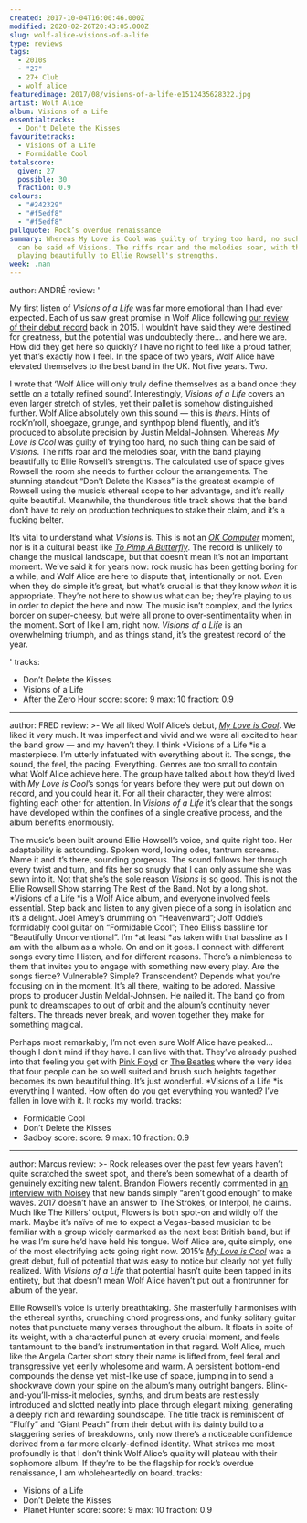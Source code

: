 ```yaml
---
created: 2017-10-04T16:00:46.000Z
modified: 2020-02-26T20:43:05.000Z
slug: wolf-alice-visions-of-a-life
type: reviews
tags:
  - 2010s
  - "27"
  - 27+ Club
  - wolf alice
featuredimage: 2017/08/visions-of-a-life-e1512435628322.jpg
artist: Wolf Alice
album: Visions of a Life
essentialtracks:
  - Don't Delete the Kisses
favouritetracks:
  - Visions of a Life
  - Formidable Cool
totalscore:
  given: 27
  possible: 30
  fraction: 0.9
colours:
  - "#242329"
  - "#f5edf8"
  - "#f5edf8"
pullquote: Rock’s overdue renaissance
summary: Whereas My Love is Cool was guilty of trying too hard, no such thing
  can be said of Visions. The riffs roar and the melodies soar, with the band
  playing beautifully to Ellie Rowsell's strengths.
week: .nan
---
```

author: ANDRÉ
review: '<div class="_d97"><p>My first listen of <em>Visions of a Life</em> was
  far more emotional than I had ever expected. Each of us saw great promise in
  Wolf Alice following <a
  href="https://audioxide.com/reviews/wolf-alice-my-love-is-cool/"
  target="_blank" rel="noopener">our review of their debut record</a> back in
  2015. I wouldn’t have said they were destined for greatness, but the potential
  was undoubtedly there… and here we are. How did they get here so quickly? I
  have no right to feel like a proud father, yet that’s exactly how I feel. In
  the space of two years, Wolf Alice have elevated themselves to the best band
  in the UK. Not five years. Two.</p><p>I wrote that ‘Wolf Alice will only truly
  define themselves as a band once they settle on a totally refined sound’.
  Interestingly, <em>Visions of a Life</em> covers an even larger stretch of
  styles, yet their pallet is somehow distinguished further. Wolf Alice
  absolutely own this sound — this is <em>theirs</em>. Hints of rock’n’roll,
  shoegaze, grunge, and synthpop blend fluently, and it’s produced to absolute
  precision by Justin Meldal-Johnsen.&nbsp;Whereas <em>My Love is Cool</em> was
  guilty of trying too hard, no such thing can be said of <em>Visions</em>. The
  riffs roar and the melodies soar, with the band playing beautifully to Ellie
  Rowsell’s strengths. The calculated use of space gives Rowsell the room she
  needs to further colour the arrangements. The stunning standout “Don’t Delete
  the Kisses” is the greatest example of Rowsell using the music’s ethereal
  scope to her advantage, and it’s really quite beautiful. Meanwhile, the
  thunderous title track shows that the band don’t have to rely on production
  techniques to stake their claim, and it’s a fucking belter.</p><p>It’s vital
  to understand what <em>Visions</em> is. This is not an <a
  href="https://audioxide.com/reviews/radiohead-ok-computer/" target="_blank"
  rel="noopener"><em>OK Computer</em></a> moment, nor is it a cultural beast
  like <a
  href="https://audioxide.com/reviews/kendrick-lamar-to-pimp-a-butterfly/"
  target="_blank" rel="noopener"><em>To Pimp A Butterfly</em></a>. The record is
  unlikely to change the musical landscape, but that doesn’t mean it’s not an
  important moment. We’ve said it for years now: rock music has been getting
  boring for a while, and Wolf Alice are here to dispute that, intentionally or
  not.&nbsp;Even when they do simple it’s great, but what’s crucial is that they
  know <em>when</em> it is appropriate. They’re not here to show us what can be;
  they’re playing to us in order to depict the here and now. The music isn’t
  complex, and the lyrics border on super-cheesy, but we’re all prone to
  over-sentimentality when in the moment.&nbsp;Sort of like I am, right now.
  <em>Visions of a Life</em> is an overwhelming triumph, and as things stand,
  it’s the greatest record of the year.</p></div>'
tracks:
  - Don’t Delete the Kisses
  - ­­Visions of a Life
  - ­­After the Zero Hour
score:
  score: 9
  max: 10
  fraction: 0.9
---
author: FRED
review: >-
  We all liked Wolf Alice’s debut, [*My Love is
  Cool*](<https://audioxide.com/reviews/wolf-alice-my-love-is-cool/>). We liked
  it very much. It was imperfect and vivid and we were all excited to hear the
  band grow — and my haven’t they. I think *Visions of a Life *is a masterpiece.
  I’m utterly infatuated with everything about it. The songs, the sound, the
  feel, the pacing. Everything. Genres are too small to contain what Wolf Alice
  achieve here. The group have talked about how they’d lived with *My Love is
  Cool*’s songs for years before they were put out down on record, and you could
  hear it. For all their character, they were almost fighting each other for
  attention. In *Visions of a Life* it’s clear that the songs have developed
  within the confines of a single creative process, and the album benefits
  enormously.

  The music’s been built around Ellie Howsell’s voice, and quite right too. Her adaptability is astounding. Spoken word, loving odes, tantrum screams. Name it and it’s there, sounding gorgeous. The sound follows her through every twist and turn, and fits her so snugly that I can only assume she was sewn into it. Not that she’s the sole reason *Visions* is so good. This is not the Ellie Rowsell Show starring The Rest of the Band. Not by a long shot. *Visions of a Life *is a Wolf Alice album, and everyone involved feels essential. Step back and listen to any given piece of a song in isolation and it’s a delight. Joel Amey’s drumming on “Heavenward”; Joff Oddie’s formidably cool guitar on “Formidable Cool”; Theo Ellis’s bassline for “Beautifully Unconventional”. I’m *at least *as taken with that bassline as I am with the album as a whole. On and on it goes. I connect with different songs every time I listen, and for different reasons. There’s a nimbleness to them that invites you to engage with something new every play. Are the songs fierce? Vulnerable? Simple? Transcendent? Depends what you’re focusing on in the moment. It’s all there, waiting to be adored. Massive props to producer Justin Meldal-Johnsen. He nailed it. The band go from punk to dreamscapes to out of orbit and the album’s continuity never falters. The threads never break, and woven together they make for something magical.

  Perhaps most remarkably, I’m not even sure Wolf Alice have peaked… though I don’t mind if they have. I can live with that. They’ve already pushed into that feeling you get with [Pink Floyd](<https://audioxide.com/reviews/pink-floyd-the-dark-side-of-the-moon/>) or [The Beatles](<https://audioxide.com/reviews/the-beatles-revolver/>) where the very idea that four people can be so well suited and brush such heights together becomes its own beautiful thing. It’s just wonderful. *Visions of a Life *is everything I wanted. How often do you get everything you wanted? I’ve fallen in love with it. It rocks my world.
tracks:
  - Formidable Cool
  - ­­Don’t Delete the Kisses
  - ­­Sadboy
score:
  score: 9
  max: 10
  fraction: 0.9
---
author: Marcus
review: >-
  Rock releases over the past few years haven’t quite scratched the sweet spot,
  and there’s been somewhat of a dearth of genuinely exciting new talent.
  Brandon Flowers recently commented in [an interview with
  Noisey](<https://noisey.vice.com/en_uk/article/mbb9n8/the-killers-arent-dead-yet>)
  that new bands simply “aren’t good enough” to make waves. 2017 doesn’t have an
  answer to The Strokes, or Interpol, he claims. Much like The Killers’ output,
  Flowers is both spot-on and wildly off the mark. Maybe it’s naïve of me to
  expect a Vegas-based musician to be familiar with a group widely earmarked as
  the next best British band, but if he was I’m sure he’d have held his tongue.
  Wolf Alice are, quite simply, one of the most electrifying acts going right
  now. 2015’s *[My Love is
  Cool](<https://audioxide.com/reviews/wolf-alice-my-love-is-cool/>)* was a
  great debut, full of potential that was easy to notice but clearly not yet
  fully realized. With *Visions of a Life* that potential hasn’t quite been
  tapped in its entirety, but that doesn’t mean Wolf Alice haven’t put out a
  frontrunner for album of the year.

  Ellie Rowsell’s voice is utterly breathtaking. She masterfully harmonises with the ethereal synths, crunching chord progressions, and funky solitary guitar notes that punctuate many verses throughout the album. It floats in spite of its weight, with a characterful punch at every crucial moment, and feels tantamount to the band’s instrumentation in that regard. Wolf Alice, much like the Angela Carter short story their name is lifted from, feel feral and transgressive yet eerily wholesome and warm. A persistent bottom-end compounds the dense yet mist-like use of space, jumping in to send a shockwave down your spine on the album’s many outright bangers. Blink-and-you’ll-miss-it melodies, synths, and drum beats are restlessly introduced and slotted neatly into place through elegant mixing, generating a deeply rich and rewarding soundscape. The title track is reminiscent of “Fluffy” and “Giant Peach” from their debut with its dainty build to a staggering series of breakdowns, only now there’s a noticeable confidence derived from a far more clearly-defined identity. What strikes me most profoundly is that I don’t think Wolf Alice’s quality will plateau with their sophomore album. If they’re to be the flagship for rock’s overdue renaissance, I am wholeheartedly on board.
tracks:
  - Visions of a Life
  - ­­Don’t Delete the Kisses
  - ­­Planet Hunter
score:
  score: 9
  max: 10
  fraction: 0.9
